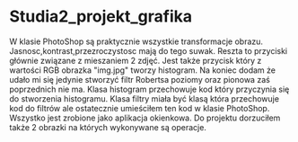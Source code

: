 # Studia2_projekt_grafika

W klasie PhotoShop są praktycznie wszystkie transformacje obrazu. Jasnosc,kontrast,przezroczystosc mają do tego suwak.
Reszta to przyciski głównie związane z mieszaniem 2 zdjęć. Jest także przycisk który z wartości RGB obrazka "img.jpg" tworzy histogram.
Na koniec dodam że udało mi się jedynie stworzyć filtr Robertsa poziomy oraz pionowa zaś poprzednich nie ma.
Klasa histogram przechowuje kod który przyczynia się do stworzenia histogramu. Klasa filtry miała być klasą która przechowuje kod do filtrów
ale ostatecznie umieściłem ten kod w klasie PhotoShop. Wszystko jest zrobione jako aplikacja okienkowa. 
Do projektu dorzuciłem także 2 obrazki na których wykonywane są operacje.
